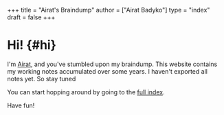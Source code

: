 +++
title = "Airat's Braindump"
author = ["Airat Badyko"]
type = "index"
draft = false
+++

# Hi! {#hi}

I'm [Airat](https://www.badykov.com/), and you've stumbled upon my braindump.
This website contains my working notes accumulated over some years. I haven't exported
all notes yet. So stay tuned

You can start hopping around by going to the [full index](/notes/).

Have fun!
